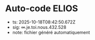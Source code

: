 # Auto-code ELIOS
- ts: 2025-10-18T08:42:50.672Z
- sig: ∞.je.toi.nous.432.528
- note: fichier généré automatiquement